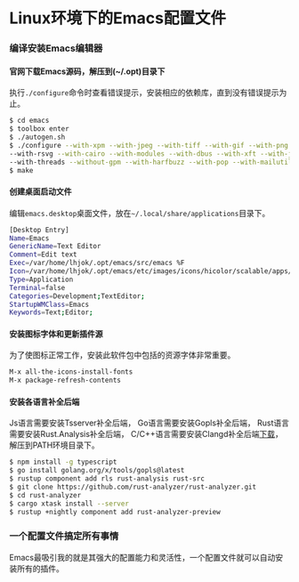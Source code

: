 # Linux环境下的Emacs配置文件

### 编译安装Emacs编辑器

#### 官网下载Emacs源码，解压到(~/.opt)目录下
执行`./configure`命令时查看错误提示，安装相应的依赖库，直到没有错误提示为止。

```sh
$ cd emacs
$ toolbox enter
$ ./autogen.sh
$ ./configure --with-xpm --with-jpeg --with-tiff --with-gif --with-png \
--with-rsvg --with-cairo --with-modules --with-dbus --with-xft --with-json \
--with-threads --without-gpm --with-harfbuzz --with-pop --with-mailutils
$ make
```

#### 创建桌面启动文件
编辑`emacs.desktop`桌面文件，放在`~/.local/share/applications`目录下。

```sh
[Desktop Entry]
Name=Emacs
GenericName=Text Editor
Comment=Edit text
Exec=/var/home/lhjok/.opt/emacs/src/emacs %F
Icon=/var/home/lhjok/.opt/emacs/etc/images/icons/hicolor/scalable/apps/emacs.svg
Type=Application
Terminal=false
Categories=Development;TextEditor;
StartupWMClass=Emacs
Keywords=Text;Editor;
```

#### 安装图标字体和更新插件源
为了使图标正常工作，安装此软件包中包括的资源字体非常重要。

```sh
M-x all-the-icons-install-fonts
M-x package-refresh-contents
```

#### 安装各语言补全后端
Js语言需要安装Tsserver补全后端，
Go语言需要安装Gopls补全后端，
Rust语言需要安装Rust.Analysis补全后端，
C/C++语言需要安装Clangd补全后端[下载](https://github.com/clangd/clangd/releases/latest)，解压到PATH环境目录下。

```sh
$ npm install -g typescript
$ go install golang.org/x/tools/gopls@latest
$ rustup component add rls rust-analysis rust-src
$ git clone https://github.com/rust-analyzer/rust-analyzer.git
$ cd rust-analyzer
$ cargo xtask install --server
$ rustup +nightly component add rust-analyzer-preview
```

### 一个配置文件搞定所有事情
Emacs最吸引我的就是其强大的配置能力和灵活性，一个配置文件就可以自动安装所有的插件。
